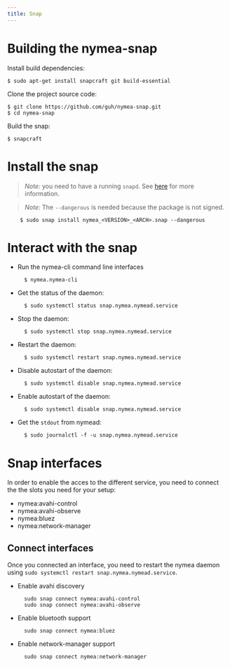 ```yaml
---
title: Snap
---
```


# Building the nymea-snap

Install build dependencies:

    $ sudo apt-get install snapcraft git build-essential

Clone the project source code:

    $ git clone https://github.com/guh/nymea-snap.git
    $ cd nymea-snap

Build the snap:

    $ snapcraft

# Install the snap

> *Note:* you need to have a running `snapd`. See [here](http://snapcraft.io/docs/core/install) for more information.

> *Note:* The `--dangerous` is needed because the package is not signed.

        $ sudo snap install nymea_<VERSION>_<ARCH>.snap --dangerous

# Interact with the snap

- Run the nymea-cli command line interfaces

        $ nymea.nymea-cli

- Get the status of the daemon:

        $ sudo systemctl status snap.nymea.nymead.service

- Stop the daemon:

        $ sudo systemctl stop snap.nymea.nymead.service

- Restart the daemon:

        $ sudo systemctl restart snap.nymea.nymead.service

- Disable autostart of the daemon:

        $ sudo systemctl disable snap.nymea.nymead.service

- Enable autostart of the daemon:

        $ sudo systemctl disable snap.nymea.nymead.service

- Get the `stdout` from nymead:

        $ sudo journalctl -f -u snap.nymea.nymead.service


# Snap interfaces

In order to enable the acces to the different service, you need to connect the the slots you need for your setup:

- nymea:avahi-control
- nymea:avahi-observe
- nymea:bluez
- nymea:network-manager

## Connect interfaces

Once you connected an interface, you need to restart the nymea daemon using `sudo systemctl restart snap.nymea.nymead.service`.

- Enable avahi discovery

        sudo snap connect nymea:avahi-control
        sudo snap connect nymea:avahi-observe

- Enable bluetooth support

        sudo snap connect nymea:bluez

- Enable network-manager support

        sudo snap connect nymea:network-manager

